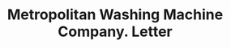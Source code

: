 ---
doi: 10.7916/D8JM3NP5
date_other: '1870'
date_other_textual: 1870-1879
form: correspondence
genre:
- Letters (correspondence)
name:
- Metropolitan Washing Machine Company
object_in_context_url: https://biggert.cul.columbia.edu/items/view/ave_biggert_00085
subject_hierarchical_geographic:
- Middlefield, Connecticut, United States
subject_name:
- Metropolitan Washing Machine Company
title: Metropolitan Washing Machine Company. Letter
sort_title: Metropolitan Washing Machine Company. Letter
call_number: ave_biggert_00085
coordinates:
- 41.5175,-72.71222222222222
pid: ave_biggert_00085
identifiers: ave_biggert_00085
thumbnail: https://derivativo-1.library.columbia.edu/iiif/2/ldpd:342768/full/!256,256/0/native.jpg
permalink: /biggert/ave_biggert_00085/
layout: iiif-image-page
---